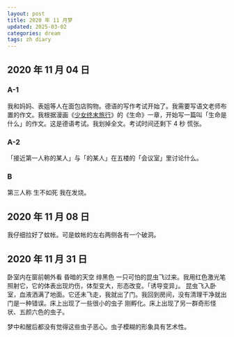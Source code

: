 ```yaml
---
layout: post
title: 2020 年 11 月梦
updated: 2025-03-02
categories: dream
tags: zh diary
---
```

## 2020 年 11 月 04 日

### A-1

我和妈妈、表姐等人在<dr-recog>面包店</dr-recog>购物。德语的写作考试开始了。我需要写语文老师布置的作文。我根据漫画《[少女终末旅行](https://zh.wikipedia.org/zh-cn/%E5%B0%91%E5%A5%B3%E7%B5%82%E6%9C%AB%E6%97%85%E8%A1%8C)》的《生命》一章，开始写一篇叫「生命是什么」的作文。<dr-think>这是德语考试。</dr-think>我划掉全文。考试时间还剩下 4 秒 <dr-t>慌张</dr-t>。

### A-2

「接近第一人称的某人」与「<dr-fog />的某人」在五楼的「会议室」里讨论什么。

### B

&#8203;<dr-t><dr-persp>第三人称</dr-persp></dr-t> <dr-tt>生不如死</dr-tt> 我在发烧。

## 2020 年 11 月 08 日

我仔细拉好了蚊帐。<dr-think>可是</dr-think>蚊帐的左右两侧各有一个破洞。

## 2020 年 11 月 31 日

&#8203;<dr-t><dr-persp>卧室内在窗前朝外看</dr-persp></dr-t> <dr-tt>昏暗的天空</dr-tt> <dr-t>绯黑色</dr-t> 一只可怕的昆虫飞过来。我用红色激光笔照射它，它的体表出现灼伤，体型变大，形态改变。<dr-think>「诱导变异」。</dr-think> 昆虫飞入卧室，血液洒满了地面。它<dr-think>还未</dr-think>飞走，我<dr-think>就</dr-think>出了门。我回到房间，<dr-think>没有清理干净就出门是一种错误。</dr-think>床上出现了一些很小的虫子 <dr-t><dr-recog>刚孵化</dr-recog></dr-t>。床上出现了另一群奇形怪状、五颜六色的虫子。

&#8203;<dr-t><dr-comm>梦中和醒后都没有觉得这些虫子恶心。虫子模糊的形象具有艺术性。</dr-comm></dr-t>

